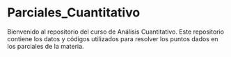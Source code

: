 # Parciales_Cuantitativo
Bienvenido al repositorio del curso de Análisis Cuantitativo. Este repositorio contiene los datos y códigos utilizados para resolver los puntos dados en los parciales de la materia.
